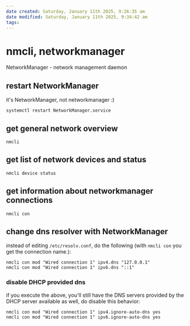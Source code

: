 ```yaml
---
date created: Saturday, January 11th 2025, 9:26:35 am
date modified: Saturday, January 11th 2025, 9:34:42 am
tags: 
---
```


# nmcli, networkmanager

NetworkManager - network management daemon

## restart NetworkManager

it's NetworkManager, not networkmanager :)

```shell
systemctl restart NetworkManager.service
```

## get general network overview

```shell
nmcli
```

## get list of network devices and status

```shell
nmcli device status
```

## get information about networkmanager connections

```shell
nmcli con
```

## change dns resolver with NetworkManager

instead of editing `/etc/resolv.conf`, do the following (with `nmcli con` you get the connection name.):

```shell
nmcli con mod "Wired connection 1" ipv4.dns "127.0.0.1"
nmcli con mod "Wired connection 1" ipv6.dns "::1"
```

### disable DHCP provided dns

if you execute the above, you'll still have the DNS servers provided by the DHCP server available as well, do disable this behavior:

```shell
nmcli con mod "Wired connection 1" ipv4.ignore-auto-dns yes
nmcli con mod "Wired connection 1" ipv6.ignore-auto-dns yes
```
